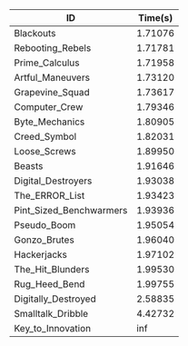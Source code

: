 |ID|Time(s)|
|-|-|
|Blackouts|1.71076|
|Rebooting_Rebels|1.71781|
|Prime_Calculus|1.71958|
|Artful_Maneuvers|1.73120|
|Grapevine_Squad|1.73617|
|Computer_Crew|1.79346|
|Byte_Mechanics|1.80905|
|Creed_Symbol|1.82031|
|Loose_Screws|1.89950|
|Beasts|1.91646|
|Digital_Destroyers|1.93038|
|The_ERROR_List|1.93423|
|Pint_Sized_Benchwarmers|1.93936|
|Pseudo_Boom|1.95054|
|Gonzo_Brutes|1.96040|
|Hackerjacks|1.97102|
|The_Hit_Blunders|1.99530|
|Rug_Heed_Bend|1.99755|
|Digitally_Destroyed|2.58835|
|Smalltalk_Dribble|4.42732|
|Key_to_Innovation|inf|
